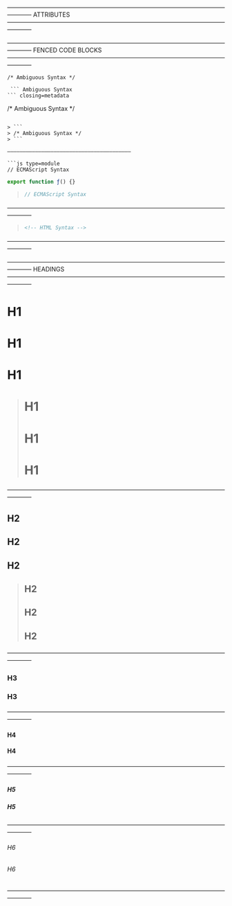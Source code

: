 <!-- prettier-ignore-start -->
————————————————————————————————————————
          ATTRIBUTES
————————————————————————————————————————

<p align=right></p>
<p align="right"></p>

————————————————————————————————————————
          FENCED CODE BLOCKS
————————————————————————————————————————

```
/* Ambiguous Syntax */
```

``` opening=metadata
 ``` Ambiguous Syntax
``` closing=metadata

  ```
  /* Ambiguous Syntax */
  ```

  > ```
  > /* Ambiguous Syntax */
  > ```

————————————————————————————————————————

```js type=module
// ECMAScript Syntax
```

```js
export function ƒ() {}
```


  > ```js
  > // ECMAScript Syntax
  > ```

————————————————————————————————————————

  > ```html
  > <!-- HTML Syntax -->
  > ```

————————————————————————————————————————

————————————————————————————————————————
              HEADINGS
————————————————————————————————————————

  H1
  ==========

  # H1

  <h1>H1</h1>

  > H1
  > ==========
  >
  > # H1
  >
  > <h1>H1</h1>

————————————————————————————————————————

  H2
  ----------

  ## H2

  <h2>H2</h2>

  > H2
  > ----------
  >
  > ## H2
  >
  > <h2>H2</h2>

————————————————————————————————————————

  ### H3

  <h3>H3</h3>

————————————————————————————————————————

  #### H4

  <h4>H4</h4>

————————————————————————————————————————

  ##### H5

  <h5>H5</h5>

————————————————————————————————————————

  ###### H6

  <h6>H6</h6>

————————————————————————————————————————

<!-- prettier-ignore-end -->
